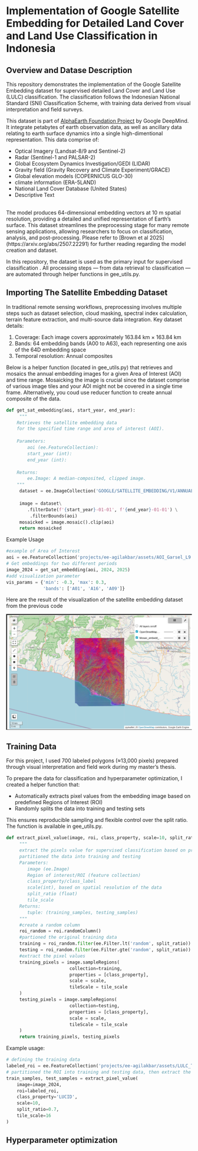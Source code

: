 # Implementation of Google Satellite Embedding for Detailed Land Cover and Land Use Classification in Indonesia
## Overview and Datase Description
This repository demonstrates the implementation of the Google Satellite Embedding dataset for supervised detailed Land Cover and Land Use (LULC) classification. The classification follows the Indonesian National Standard (SNI) Classification Scheme, with training data derived from visual interpretation and field surveys.

This dataset is part of [AlphaEarth Foundation Project](https://deepmind.google/discover/blog/alphaearth-foundations-helps-map-our-planet-in-unprecedented-detail/) by Google DeepMind. It integrate petabytes of earth observation data, as well as ancillary data relating to earth surface dynamics into a single high-dimentional representation. This data comprise of:
* Optical Imagery (Landsat-8/9 and Sentinel-2)
* Radar (Sentinel-1 and PALSAR-2)
* Global Ecosystem Dynamics Investigation/GEDI (LIDAR)
* Gravity field (Gravity Recovery and Climate Experiment/GRACE)
* Global elevation models (COPERNICUS GLO-30)
* climate information (ERA-5LAND)
* National Land Cover Database (United States)
* Descriptive Text
<br>
The model produces 64-dimensional embedding vectors at 10 m spatial resolution, providing a detailed and unified representation of Earth’s surface. This dataset streamlines the preprocessing stage for many remote sensing applications, allowing researchers to focus on classification, analysis, and post-processing. Please refer to [Brown et al 2025](https://arxiv.org/abs/2507.22291) for further reading regarding the model creation and dataset.

In this repository, the dataset is used as the primary input for supervised classification . All processing steps — from data retrieval to classification — are automated through helper functions in gee_utils.py.

## Importing The Satellite Embedding Dataset
In traditional remote sensing workflows, preprocessing involves multiple steps such as dataset selection, cloud masking, spectral index calculation, terrain feature extraction, and multi-source data integration.
Key dataset details:
1. Coverage: Each image covers approximately 163.84 km × 163.84 km
2. Bands: 64 embedding bands (A00 to A63), each representing one axis of the 64D embedding space
3. Temporal resolution: Annual composites 

Below is a helper function (located in gee_utils.py) that retrieves and mosaics the annual embedding images for a given Area of Interest (AOI) and time range. Mosaicking the image is crucial since the dataset comprise of various image tiles and your AOI might not be covered in a single time frame. Alternatively, you coud use reducer function to create annual composite of the data.

```python
def get_sat_embedding(aoi, start_year, end_year):
     """
    Retrieves the satellite embedding data
    for the specified time range and area of interest (AOI).

    Parameters:
        aoi (ee.FeatureCollection): 
        start_year (int): 
        end_year (int): 

    Returns:
        ee.Image: A median-composited, clipped image.
    """
     dataset = ee.ImageCollection('GOOGLE/SATELLITE_EMBEDDING/V1/ANNUAL')

     image = dataset\
        .filterDate(f'{start_year}-01-01', f'{end_year}-01-01') \
         .filterBounds(aoi)
     mosaicked = image.mosaic().clip(aoi)
     return mosaicked
```
Example Usage
```python
#example of Area of Interest 
aoi = ee.FeatureCollection('projects/ee-agilakbar/assets/AOI_Garsel_L9')
# Get embeddings for two different periods
image_2024 = get_sat_embedding(aoi, 2024, 2025)
#add visualization parameter
vis_params = {'min': -0.3, 'max': 0.3, 
              'bands': ['A01', 'A16', 'A09']}
```
Here are the result of the visualization of the satellite embedding dataset from the previous code

<p align="center">
  <img src="/assets/image.png" width="600" alt="Satellite Embedding Visualization">
</p>

## Training Data
For this project, I used 700 labeled polygons (≈13,000 pixels) prepared through visual interpretation and field work during my master’s thesis.

To prepare the data for classification and hyperparameter optimization, I created a helper function that:

* Automatically extracts pixel values from the embedding image based on predefined Regions of Interest (ROI)
* Randomly splits the data into training and testing sets

This ensures reproducible sampling and flexible control over the split ratio.
The function is available in gee_utils.py.
```python
def extract_pixel_value(image, roi, class_property, scale=10, split_ratio = 0.5, tile_scale = 16):
     """
     extract the pixels value for supervised classification based on pre defined regions of interest (ROI) and
     partitioned the data into training and testing
     Parameters:
        image (ee.Image)
        Region of interest/ROI (feature collection)
        class_property/class_label
        scale(int), based on spatial resolution of the data
        split_ratio (float)
        tile_scale
     Returns:
        tuple: (training_samples, testing_samples)
     """
     #create a random column
     roi_random = roi.randomColumn()
     #partioned the original training data
     training = roi_random.filter(ee.Filter.lt('random', split_ratio))
     testing = roi_random.filter(ee.Filter.gte('random', split_ratio))
     #extract the pixel values
     training_pixels = image.sampleRegions(
                        collection=training,
                        properties = [class_property],
                        scale = scale,
                        tileScale = tile_scale 
     )
     testing_pixels = image.sampleRegions(
                        collection=testing,
                        properties = [class_property],
                        scale = scale,
                        tileScale = tile_scale 
     )
     return training_pixels, testing_pixels
```
Example usage:
```python
# defining the training data
labeled_roi = ee.FeatureCollection('projects/ee-agilakbar/assets/LULC_Training_data_Garsel_project')
# partitioned the ROI into training and testing data, then extract the pixel values (sample regions)
train_samples, test_samples = extract_pixel_value(
    image=image_2024,
    roi=labeled_roi,
    class_property='LUCID',
    scale=10,
    split_ratio=0.7,
    tile_scale=16
)
```
## Hyperparameter optimization


